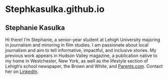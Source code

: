 # Stephkasulka.github.io

## Stephanie Kasulka

Hi there! I’m Stephanie, a senior-year student at Lehigh University majoring in journalism and minoring in film studies. I am passionate about local journalism and aim to tell informative, impactful, and inclusive stories. My previous work appears in Hudson Valley magazine, a publication native to my home in Westchester, New York, as well as the lifestyle section of Lehigh’s school newspaper, the Brown and White, and [Parents.com](https://www.parents.com/stephanie-kasulka-8668068). Contact her on [LinkedIn](https://www.linkedin.com/in/stephanie-kasulka/).
